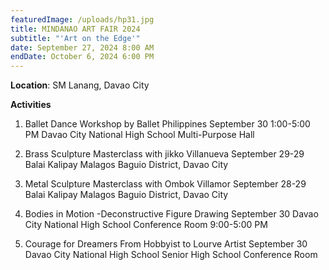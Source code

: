 ```yaml
---
featuredImage: /uploads/hp31.jpg
title: MINDANAO ART FAIR 2024
subtitle: "'Art on the Edge'"
date: September 27, 2024 8:00 AM
endDate: October 6, 2024 6:00 PM
---
```

**Location**: SM Lanang, Davao City

**Activities** 

1. Ballet Dance Workshop by Ballet Philippines 
   September 30 1:00-5:00 PM
   Davao City National High School
   Multi-Purpose Hall


2. Brass Sculpture Masterclass with jikko Villanueva
   September 29-29
   Balai Kalipay
   Malagos Baguio District, Davao City


3. Metal Sculpture Masterclass with Ombok Villamor
   September 28-29
   Balai Kalipay
   Malagos Baguio District, Davao City
   	
4. Bodies in Motion -Deconstructive Figure Drawing
   September 30
   Davao City National High School
   Conference Room
   9:00-5:00 PM


5. Courage for Dreamers
   From Hobbyist to Lourve Artist
   September 30
   Davao City National High School
   Senior High School Conference Room